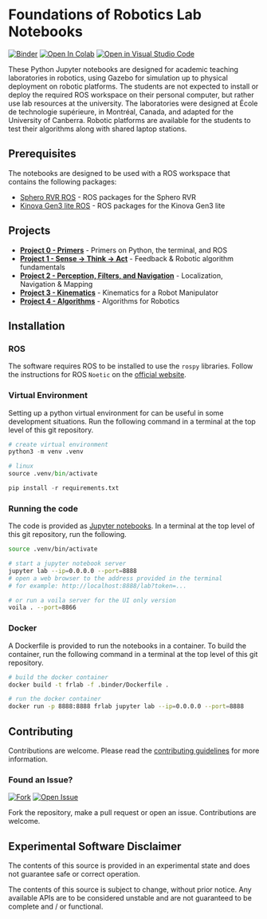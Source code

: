 # Foundations of Robotics Lab Notebooks

[![Binder](https://mybinder.org/badge_logo.svg)](<https://mybinder.org/v2/gh/CollaborativeRoboticsLab/foundations-of-robotics-labs/HEAD>)
[![Open In Colab](https://colab.research.google.com/assets/colab-badge.svg)](<https://colab.research.google.com/github/CollaborativeRoboticsLab/foundations-of-robotics-labs>)
[![Open in Visual Studio Code](https://img.shields.io/badge/vscode-dev-blue)](https://open.vscode.dev/CollaborativeRoboticsLab/foundations-of-robotics-labs)

These Python Jupyter notebooks are designed for academic teaching laboratories in robotics, using Gazebo for simulation up to physical deployment on robotic platforms. The students are not expected to install or deploy the required ROS workspace on their personal computer, but rather use lab resources at the university. The laboratories were designed at École de technologie supérieure, in Montréal, Canada, and adapted for the University of Canberra. Robotic platforms are available for the students to test their algorithms along with shared laptop stations.

## Prerequisites

The notebooks are designed to be used with a ROS workspace that contains the following packages:

- [Sphero RVR ROS](<https://github.com/CollaborativeRoboticsLab/sphero_rvr_ros>) - ROS packages for the Sphero RVR
- [Kinova Gen3 lite ROS](<https://github.com/Kinovarobotics/ros_kortex>) - ROS packages for the Kinova Gen3 lite

## Projects

- [**Project 0 - Primers**](<./1-foundations/0-primers/readme.md>) - Primers on Python, the terminal, and ROS
- [**Project 1 - Sense -> Think -> Act**](<./1-foundations/1-sense-think-act/readme.md>) - Feedback & Robotic algorithm fundamentals
- [**Project 2 - Perception, Filters, and Navigation**](<./2-mobile-robots/2-navigation/readme.md>) - Localization, Navigation & Mapping
- [**Project 3 - Kinematics**](<./2-robot-manipulation/3-kinematics/readme.md>) - Kinematics for a Robot Manipulator
- [**Project 4 - Algorithms**](<./4-algorithms/readme.md>) - Algorithms for Robotics

## Installation

### ROS

The software requires ROS to be installed to use the `rospy` libraries. Follow the instructions for ROS `Noetic` on the [official website](https://ros.org).

### Virtual Environment

Setting up a python virtual environment for can be useful in some development situations. Run the following command in a terminal at the top level of this git repository.

```python
# create virtual environment
python3 -m venv .venv

# linux
source .venv/bin/activate

pip install -r requirements.txt
```

### Running the code

The code is provided as [Jupyter notebooks](https://jupyter.org). In a terminal at the top level of this git repository, run the following.

```bash
source .venv/bin/activate

# start a jupyter notebook server
jupyter lab --ip=0.0.0.0 --port=8888
# open a web browser to the address provided in the terminal
# for example: http://localhost:8888/lab?token=...

# or run a voila server for the UI only version
voila . --port=8866
```

### Docker

A Dockerfile is provided to run the notebooks in a container. To build the container, run the following command in a terminal at the top level of this git repository.

```bash
# build the docker container
docker build -t frlab -f .binder/Dockerfile .

# run the docker container
docker run -p 8888:8888 frlab jupyter lab --ip=0.0.0.0 --port=8888
```

## Contributing

Contributions are welcome. Please read the [contributing guidelines](<./CONTRIBUTING.md>) for more information.

### Found an Issue?

[![Fork](https://img.shields.io/badge/Fork-Repository-purple)](https://github.com/CollaborativeRoboticsLab/foundations-of-robotics-labs/fork)
[![Open Issue](https://img.shields.io/badge/Open-Issue-purple)](https://github.com/CollaborativeRoboticsLab/foundations-of-robotics-labs/issues/new)

Fork the repository, make a pull request or open an issue. Contributions are welcome.

## Experimental Software Disclaimer

The contents of this source is provided in an experimental state and does not guarantee safe or correct operation.

The contents of this source is subject to change, without prior notice. Any available APIs are to be considered unstable and are not guaranteed to be complete and / or functional.
